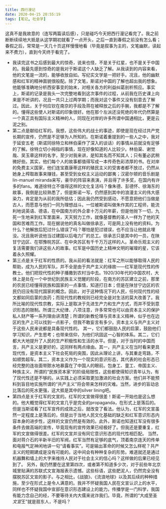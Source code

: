 ```yaml
---
title: 西行漫记
date: 2020-04-15 20:55:19
tags: [笔记, 社会学]
---
```


这真不是我故意的（连写两篇读后感），只是碰巧今天把西行漫记看完了。我之前断断续续地大抵是从这学期初就看了一点开头，之后一直到春假之前没有怎么看；春假之后，常常是一天几十页这样慢慢地看（毕竟是叙事为主的，文笔幽默，读起来不费力），直到今天终于看完了。

<!--more-->

- 我读完这书之后感到最大的惊奇，说来也怪，不是关于红星，也不是关于中国的。我最先感到惊奇的是我对于斯诺这个人缺乏了解。从我读到的内容来看，他的文笔是一流的，能够收放自如。写纪实文学是一把好手。况且，他的幽默感和红军的精神面貌很般配。除了文笔，斯诺对中国的了解也超出我的想象。他能够准确地分析西安事变的始末，对相关各方的利益纠葛剖析照应。事实上，斯诺的记录是我头一次完整地看到这次事件的过程，从前我在历史课上向来是不听讲的，况且一共只上过两学期；而我对这个事件又没有刻意去了解过。因此，关于何应钦在南京的手段及蒋在被释放之后的手腕，我都是不了解的。懂得这些使人对斯诺的印象很好。他在那个左派还没死绝的年代仍然算是一个真正具有国际主义精神的人，同现在对岸的许多所谓中国通相比，更是云泥之别。
- 第二点是献给红军的。我想，这些伟大的战士的事迹，即使是现在经过共产党长期的宣传，仍然是不足够为人所知的。在斯诺着重提到的一些人之中，我对于延安五老（斯诺同徐特立和林伯渠作了深入的谈话）的事情从前就没有足够的了解。徐特立切小拇指的事情，现在好像知道的人比较少。林伯渠、谢觉哉、吴玉章这样的名字，至少对我来讲，是知其名而不知其人；只有董必武稍微好些。其实，他们每个人的故事都值得写成一本传奇色彩浓厚的书。在对岸的免费主义国家，他们连宝嘉康蒂这样的殖民主义的受害者都不放过，仍然从她身上榨取故事来赚钱，甚至受到女权主义运动的鄙夷；汉密尔顿的音乐剧是lin-manuel miranda来写，豪华的阵容来表演，并且得了许多奖，在国内有许多的fans。难道徐特立不值得这样的文化复活吗？像朱德、彭德怀、徐海东的故事，我倒是比较熟悉了，但是斯诺一写，仍然感到其中的浪漫主义的伟大感染力，肯定是为从前的我所低估；因此我仍然受到感动，不愿意把他们当做是古人，而愿意与他们一同为理想战斗。一位被斯诺叫做朱作其的工程师，能流利地说英语、德语，在中国南方的外企拿十万元的年薪，但是他抛下一切，九死一生地来到红军里面来，天天努力工作，就像基督教的圣人一样为了他的天国和苦难而工作。现在据说他的真名叫做徐承志，可是网上没有他的资料。为什么？他解放后犯过什么错误了吗？哪怕是犯过错误，也不应当让他就此埋没。况且我听说他当过建国以后电力厂的总工。徐承志只是其中的一员，在陕甘宁边区、在鄂豫皖苏区、在中央苏区有千千万万这样的人。革命乐观主义的复活需要我们讲这些人的故事。红军是中国历史上精神文明的璀璨的星，它该着永久照耀。
- 第三点是关于红军的性质的。我从前的看法就是：红军之所以能够取得人民的帮助，成为人民的军队，并不全是由于共产主义的缘故——红军是现代性的传教士。他们把现代性的种子播撒到农村当中去。1920/30年代的中国农村，大体上是处在一个中世纪到民族主义觉醒的阶段，在南方的苏区建立之前，那里的农民已经懂得民族和国家的一点事情，知道打日本；但是在陕甘宁边区的农民仍旧没有现代国家的概念。因此，对于这种情况下的人民，任何现代性的经文都如同启蒙的良药；而现代性的教规则已经完全是对生活的莫大改善了。我所比喻的现代性宗教，实际上是取决于先进生产力和生产方式，而并不受到意识形态的限制。所谓三大纪律、八项注意，许多常常也可以由资本主义的保护私人财产等一系列理由讲清楚；所谓的新教伦理与资本主义精神，似乎也在边区的生产上可以找到一点影子，但我不敢妄言有多少。资本主义与共产主义对于这些人民来说都是具备现代性的。 其一，它们都鼓励人民的启蒙，鼓励他们学习知识，产生思考；也带来信仰，为他们巩固这一心智的体系。其二，它们都大大地提升了人民的生产积极性和生活的水平。但是，对于当时的中国而言，共产主义是更好的，这同样有两点缘由。其一，共产主义在当时看来更具现代性，是资本主义下社会死局的突围，因此从理论上讲，与其重走弯路，不如顺势超车。其二，资本主义作为一个现实的意识形态，其代表的社会形态已经完整的连妆面带脓水地暴露在了中国人的眼前。包身工、童工、帝国主义、种族主义、所谓的“民族资本家”的阶级局限性，这些都使得知识青年认为，有了现代性还是不够的。从实践上必须采取更加激进的社会方案。他们并不能预料到盲目地实施所谓的“共产主义”将会带来怎样的灾难。当然，进步的盲动总比落后的死水更强，这大抵是其中的silver lining吧。
- 第四点是关于红军的文宣的。红军的文宣做得很差！斯诺一开始也是这么想的。他大概觉得红军的文宣几乎是完全的propaganda，在形式上是落后的。但是当斯诺看了红军宣传的成效之后，就改变了看法。他认为，红军的文宣虽然一定程度上是落后的，但是出于当地人民文化基础的缺乏和红军意识形态内容本身的进步性，这样的文宣仍然是有效的。此外，斯诺也知道红军没有很多条件去做高端的宣传，毕竟现有的宣传效果已经极好了。但我还是要重复，红军的文宣做得很差。红军的文宣并没有同它意识形态的现代性相匹配。 当然，面对蒋介石的半新半旧的军阀，红军当然有足够的底气，顶着南京连天的传单和电报气定神闲地讲一句“请看事实”。可是输出革命的时候又怎么样呢？共产主义的短期建成是没有可能的。这中间会有种种复杂的形势。难道就还是通过机器舞和墙上的大字来维持人民对于社会主义的信心吗？这样做的后果已经见到了。 另外，我仍然要在这里第四次，或者第不知道多少次，对于前些年北京城里贴满的苏联式文宣海报表示遗憾。这些标语，这些肥泥人，仍然完全没有摆脱苏区文宣的影子。与之相比，《战狼》、《流浪地球》以及其后续的种种措施，至少在形式上是令人满意的。我并不怀疑我国人民在文宣认识上的水平，同样也不怀疑我国中宣部在意识形态建设上的能力。传播学是一门科学，我国有能力念自己的经，不要等待关内大儒来讹诈我们。毕竟，所谓的“大成至圣*文宣*王”就是扇东人，不是吗？